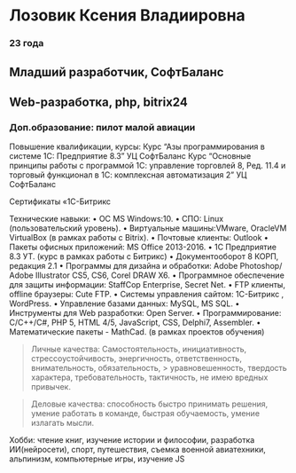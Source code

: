 # Лозовик Ксения Владиировна #
### 23 года ###

## Младший разработчик, СофтБаланс ##
## Web-разработка, php, bitrix24 ##

### Доп.образование: пилот малой авиации ###

Повышение квалификации, курсы:
Курс “Азы программирования в системе 1С: Предприятие 8.3”
УЦ СофтБаланс
Курс “Основные принципы работы с программой 1С: управление торговлей 8, Ред. 11.4 и торговый функционал в 1С: комплексная автоматизация 2”
УЦ СофтБаланс

Сертификаты «1С-Битрикс

Технические навыки:
• ОС MS Windows:10.
• СПО: Linux (пользовательский уровень).
• Виртуальные машины:VMware, OracleVM VirtualBox (в рамках работы с Bitrix).
• Почтовые клиенты: Outlook
• Пакеты офисных приложений: MS Office 2013-2016.
• 1С Предприятие 8.3 УТ. (курс в рамках работы с Битрикс)
• Документооборот 8 КОРП, редакция 2.1
• Программы для дизайна и обработки: Adobe Photoshop/ Adobe Illustrator CS5, CS6, Corel DRAW X6.
• Программное обеспечение для защиты информации: StaffCop Enterprise, Secret Net.
• FTP клиенты, offline браузеры: Cute FTP.
• Системы управления сайтом: 1С-Битрикс , WordPress.
• Управление базами данных: MySQL, MS SQL.
• Инструменты для Web разработки: Open Server.
• Программирование: C/C++/C#, PHP 5, HTML 4/5, JavaScript, CSS, Delphi7, Assembler.
• Математические пакеты - MathCad. (в рамках проектов обучения)


> Личные качества: Самостоятельность, инициативность, стрессоустойчивость, энергичность, ответственность, внимательность, обязательность, > уравновешенность, твердость характера, требовательность, тактичность, не имею вредных привычек.

> Деловые качества: способность быстро принимать решения, умение работать в команде, быстрая обучаемость, умение излагать мысли.

Хобби: чтение книг, изучение истории и философии, разработка ИИ(нейросети), спорт, путешествия, съемка военной авиатехники, альпинизм, компьютерные игры, изучение JS

